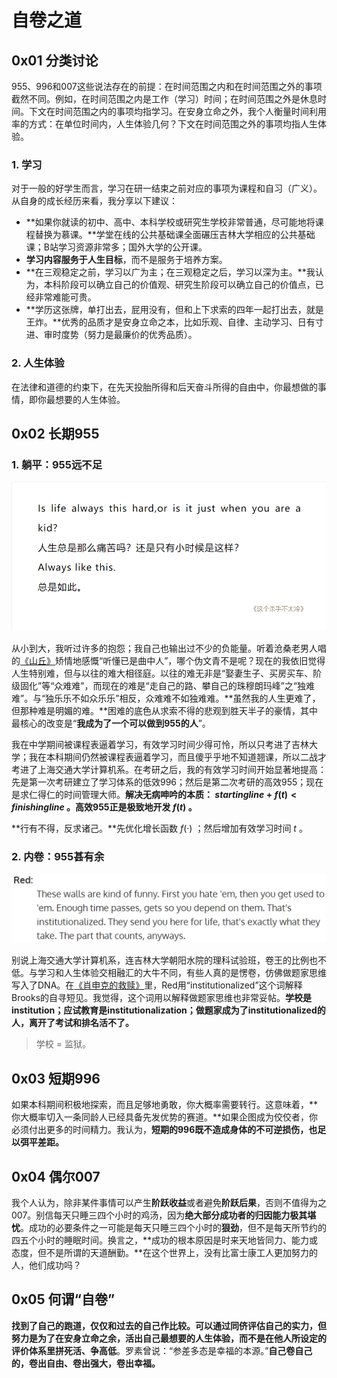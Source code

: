 # 自卷之道

## 0x01 分类讨论

955、996和007这些说法存在的前提：在时间范围之内和在时间范围之外的事项截然不同。例如，在时间范围之内是工作（学习）时间；在时间范围之外是休息时间。下文在时间范围之内的事项均指学习。在安身立命之外，我个人衡量时间利用率的方式：在单位时间内，人生体验几何？下文在时间范围之外的事项均指人生体验。

### 1. 学习

对于一般的好学生而言，学习在研一结束之前对应的事项为课程和自习（广义）。从自身的成长经历来看，我分享以下建议：

- **如果你就读的初中、高中、本科学校或研究生学校非常普通，尽可能地将课程替换为慕课。**学堂在线的公共基础课全面碾压吉林大学相应的公共基础课；B站学习资源非常多；国外大学的公开课。
- **学习内容服务于人生目标**，而不是服务于培养方案。
- **在三观稳定之前，学习以广为主；在三观稳定之后，学习以深为主。**我认为，本科阶段可以确立自己的价值观、研究生阶段可以确立自己的价值点，已经非常难能可贵。
- **学历这张牌，单打出去，屁用没有，但和上下求索的四年一起打出去，就是王炸。**优秀的品质才是安身立命之本，比如乐观、自律、主动学习、日有寸进、审时度势（努力是最廉价的优秀品质）。

### 2. 人生体验

在法律和道德的约束下，在先天投胎所得和后天奋斗所得的自由中，你最想做的事情，即你最想要的人生体验。

## 0x02 长期955

### 1. 躺平：955远不足

![leon-excerpt.png](https://github.com/Anticorianderist/blog/blob/main/support/figures/leon-excerpt.png)

从小到大，我听过许多的抱怨；我自己也输出过不少的负能量。听着沧桑老男人唱的[《山丘》](https://music.douban.com/subject/24847484/)矫情地感慨“听懂已是曲中人”，哪个伪文青不是呢？现在的我依旧觉得人生特别难，但与以往的难大相径庭。以往的难无非是“娶妻生子、买房买车、阶级固化”等“众难难”，而现在的难是“走自己的路、攀自己的珠穆朗玛峰”之“独难难”。与“独乐乐不如众乐乐”相反，众难难不如独难难。**虽然我的人生更难了，但那种难是明媚的难。**困难的底色从求索不得的悲观到胜天半子的豪情，其中最核心的改变是“**我成为了一个可以做到955的人**”。

我在中学期间被课程表逼着学习，有效学习时间少得可怜，所以只考进了吉林大学；我在本科期间仍然被课程表逼着学习，而且傻乎乎地不知道翘课，所以二战才考进了上海交通大学计算机系。在考研之后，我的有效学习时间开始显著地提高：先是第一次考研建立了学习体系的低效996；然后是第二次考研的高效955；现在是求仁得仁的时间管理大师。**解决无病呻吟的本质： $starting line + f(t) < finishing line$ 。高效955正是极致地开发 $f(t)$ 。**

**行有不得，反求诸己。**先优化增长函数 $f(·)$ ；然后增加有效学习时间 $t$ 。

### 2. 内卷：955甚有余

![the-shawshank-redemption-excerpt.png](https://github.com/Anticorianderist/blog/blob/main/support/figures/the-shawshank-redemption-excerpt-excerpt.png)

别说上海交通大学计算机系，连吉林大学朝阳水院的理科试验班，卷王的比例也不低。与学习和人生体验交相融汇的大牛不同，有些人真的是愣卷，仿佛做题家思维写入了DNA。在[《肖申克的救赎》](https://movie.douban.com/subject/1292052/)里，Red用“institutionalized”这个词解释Brooks的自寻短见。我觉得，这个词用以解释做题家思维也非常妥帖。**学校是institution；应试教育是institutionalization；做题家成为了institutionalized的人，离开了考试和排名活不了。**

> 学校 = 监狱。

## 0x03 短期996

如果本科期间积极地探索，而且足够地勇敢，你大概率需要转行。这意味着，**你大概率切入一条同龄人已经具备先发优势的赛道。**如果企图成为佼佼者，你必须付出更多的时间精力。我认为，**短期的996既不造成身体的不可逆损伤，也足以弭平差距。**

## 0x04 偶尔007

我个人认为，除非某件事情可以产生**阶跃收益**或者避免**阶跃后果**，否则不值得为之007。别信每天只睡三四个小时的鸡汤，因为**绝大部分成功者的归因能力极其堪忧**。成功的必要条件之一可能是每天只睡三四个小时的**狠劲**，但不是每天所节约的四五个小时的睡眠时间。换言之，**成功的根本原因是时来天地皆同力、能力或态度，但不是所谓的天道酬勤。**在这个世界上，没有比富士康工人更加努力的人，他们成功吗？

## 0x05 何谓“自卷”

**找到了自己的跑道，仅仅和过去的自己作比较。**可以通过同侪评估自己的实力，但**努力是为了在安身立命之余，活出自己最想要的人生体验，而不是在他人所设定的评价体系里拼死活、争高低**。罗素曾说：“参差多态是幸福的本源。”**自己卷自己的，卷出自由、卷出强大，卷出幸福。**